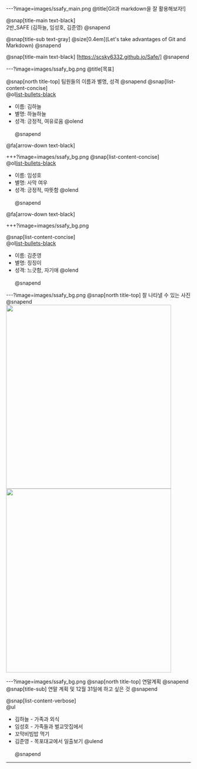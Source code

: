 ---?image=images/ssafy_main.png
@title[Git과 markdown을 잘 활용해보자!]

@snap[title-main text-black]
<br>
2반_SAFE (김하늘, 임성호, 김준영)
@snapend

@snap[title-sub text-gray]
@size[0.4em](Let's take advantages of Git and Markdown)
@snapend


@snap[title-main text-black]
[https://scsky6332.github.io/Safe/]
@snapend



---?image=images/ssafy_bg.png
@title[목표]

@snap[north title-top]
팀원들의 이름과 별명, 성격
@snapend
@snap[list-content-concise]
<br>
@ol[list-bullets-black](false)
- 이름: 김하늘
- 별명: 하늘하늘
- 성격: 긍정적, 여유로움
@olend
<br><br>
@snapend

@fa[arrow-down text-black]

+++?image=images/ssafy_bg.png
@snap[list-content-concise]
<br>
@ol[list-bullets-black](false)
- 이름: 임성호
- 별명: 사막 여우
- 성격: 긍정적, 따뜻함 
@olend
<br><br>
@snapend

@fa[arrow-down text-black]

+++?image=images/ssafy_bg.png

@snap[list-content-concise]
<br>
@ol[list-bullets-black](false)
- 이름: 김준영
- 별명: 징징이
- 성격: 느긋함, 자기애 
@olend
<br><br>
@snapend




---?image=images/ssafy_bg.png
@snap[north title-top]
잘 나타낼 수 있는 사진 
@snapend
<img src="http://cdnweb01.wikitree.co.kr/webdata/editor/201810/01/img_20181001105332_9c73fcd8.jpg" width=450, height=500></img>
<img src="http://pds.joins.com/news/component/htmlphoto_mmdata/201810/03/797cb2a4-5b62-4f20-b5dd-4f72113920b6.jpg" width=450, height=500></img>

---?image=images/ssafy_bg.png
@snap[north title-top]
연말계획
@snapend
@snap[title-sub]
연말 계획 및 12월 31일에 하고 싶은 것
@snapend

@snap[list-content-verbose]
<br>
@ul[](false)
* 김하늘 - 가족과 외식
* 임성호 - 가족들과 벌교맛집에서 
* 꼬막비빔밥 먹기
* 김준영 - 목포대교에서 일출보기
@ulend
<br><br>
@snapend


---
